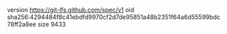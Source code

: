 version https://git-lfs.github.com/spec/v1
oid sha256:4294484f8c41ebdfd9970cf2d7de95851a48b2351f64a6d55599bdc78ff2a8ee
size 9433
